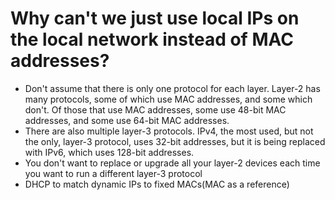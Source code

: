 # Why can't we just use local IPs on the local network instead of MAC addresses?

- Don't assume that there is only one protocol for each layer. Layer-2 has many protocols, some of which use MAC addresses, and some which don't. Of those that use MAC addresses, some use 48-bit MAC addresses, and some use 64-bit MAC addresses.
- There are also multiple layer-3 protocols. IPv4, the most used, but not the only, layer-3 protocol, uses 32-bit addresses, but it is being replaced with IPv6, which uses 128-bit addresses.
- You don't want to replace or upgrade all your layer-2 devices each time you want to run a different layer-3 protocol
- DHCP to match dynamic IPs to fixed MACs(MAC as a reference)
